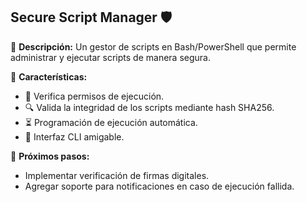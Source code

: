 ## Secure Script Manager 🛡️

🔹 **Descripción:**
Un gestor de scripts en Bash/PowerShell que permite administrar y ejecutar scripts de manera segura.

🔹 **Características:**
- 📌 Verifica permisos de ejecución.
- 🔍 Valida la integridad de los scripts mediante hash SHA256.
- ⏳ Programación de ejecución automática.
- 📂 Interfaz CLI amigable.

🔹 **Próximos pasos:**
- Implementar verificación de firmas digitales.
- Agregar soporte para notificaciones en caso de ejecución fallida.

